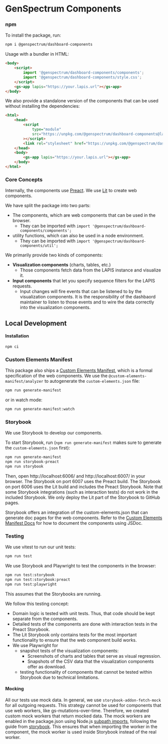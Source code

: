# GenSpectrum Components

### npm

To install the package, run:

```bash
npm i @genspectrum/dashboard-components
```

Usage with a bundler in HTML:

```html
<body>
    <script>
        import '@genspectrum/dashboard-components/components';
        import '@genspectrum/dashboard-components/style.css';
    </script>
    <gs-app lapis="https://your.lapis.url"></gs-app>
</body>
```

We also provide a standalone version of the components that can be used without installing the dependencies:

```html
<html>
    <head>
        <script
            type="module"
            src="https://unpkg.com/@genspectrum/dashboard-components@latest/standalone-bundle/dashboard-components.js"
        ></script>
        <link rel="stylesheet" href="https://unpkg.com/@genspectrum/dashboard-components@latest/dist/style.css" />
    </head>
    <body>
        <gs-app lapis="https://your.lapis.url"></gs-app>
    </body>
</html>
```

### Core Concepts

Internally, the components use [Preact](https://preactjs.com/).
We use [Lit](https://lit.dev/) to create web components.

We have split the package into two parts:

- The components, which are web components that can be used in the browser.
    - They can be imported with `import '@genspectrum/dashboard-components/components';`
- utility functions, which can also be used in a node environment.
    - They can be imported with `import '@genspectrum/dashboard-components/util';`

We primarily provide two kinds of components:

- **Visualization components** (charts, tables, etc.)
    - Those components fetch data from the LAPIS instance and visualize it.
- **Input components** that let you specify sequence filters for the LAPIS requests.
    - Input changes will fire events that can be listened to by the visualization components.
      It is the responsibility of the dashbaord maintainer to listen to those events
      and to wire the data correctly into the visualization components.

## Local Development

#### Installation

```bash
npm ci
```

### Custom Elements Manifest

This package also ships a [Custom Elements Manifest](https://custom-elements-manifest.open-wc.org/),
which is a formal specification of the web components.
We use the `@custom-elements-manifest/analyzer` to autogenerate the `custom-elements.json` file:

```bash
npm run generate-manifest
```

or in watch mode:

```bash
npm run generate-manifest:watch
```

### Storybook

We use Storybook to develop our components.

To start Storybook, run (`npm run generate-manifest` makes sure to generate the `custom-elements.json` first):

```bash
npm run generate-manifest
npm run storybook-preact
npm run storybook
```

Then, open http://localhost:6006/ and http://localhost:6007/ in your browser.
The Storybook on port 6007 uses the Preact build.
The Storybook on port 6006 uses the Lit build and includes the Preact Storybook.
Note that some Storybook integrations (such as interaction tests) do not work in the included Storybook.
We only deploy the Lit part of the Storybook to GitHub pages.

Storybook offers an integration of the custom-elements.json that can generate doc pages for the web components.
Refer to the
[Custom Elements Manifest Docs](https://custom-elements-manifest.open-wc.org/analyzer/getting-started/#documenting-your-components)
for how to document the components using JSDoc.

### Testing

We use vitest to run our unit tests:

```bash
npm run test
```

We use Storybook and Playwright to test the components in the browser:

```bash
npm run test:storybook
npm run test:storybook:preact
npm run test:playwright
```

This assumes that the Storybooks are running.

We follow this testing concept:

- Domain logic is tested with unit tests. Thus, that code should be kept separate from the components.
- Detailed tests of the components are done with interaction tests in the Preact Storybook.
- The Lit Storybook only contains tests for the most important functionality to ensure that the web component build
  works.
- We use Playwright for
    - snapshot tests of the visualization components:
        - Screenshots of charts and tables that serve as visual regression.
        - Snapshots of the CSV data that the visualization components offer as download.
    - testing functionality of components that cannot be tested within Storybook due to technical limitations.

#### Mocking

All our tests use mock data. In general, we use `storybook-addon-fetch-mock` for all outgoing requests. This strategy
cannot be used for components that use web workers, like gs-mutations-over-time. Therefore, we created custom mock
workers that return mocked data. The mock workers are enabled in the package.json using
Node.js [subpath imports](https://nodejs.org/api/packages.html#subpath-imports), following the guide
from [storybook](https://storybook.js.org/docs/writing-stories/mocking-data-and-modules/mocking-modules). This ensures
that when importing the worker in the component, the mock worker is used inside Storybook instead of the real worker.
